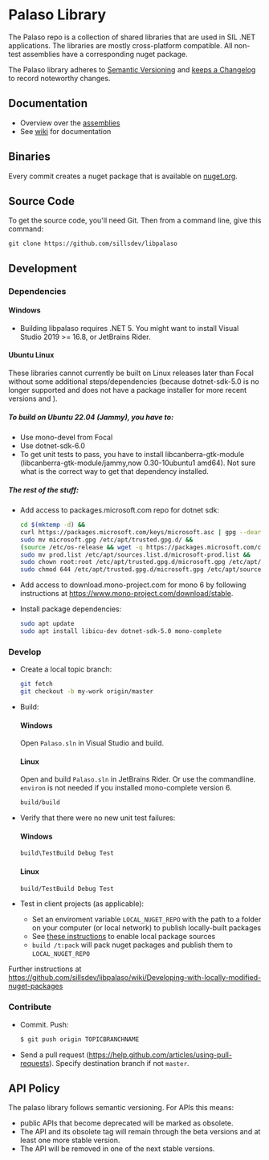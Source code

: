 # Palaso Library

The Palaso repo is a collection of shared libraries that are used in SIL .NET applications. The
libraries are mostly cross-platform compatible. All non-test assemblies have a corresponding nuget
package.

The Palaso library adheres to [Semantic Versioning](http://semver.org/) and
[keeps a Changelog](http://keepachangelog.com/) to record noteworthy changes.

## Documentation

- Overview over the [assemblies](https://github.com/sillsdev/libpalaso/wiki/Assemblies)
- See [wiki](https://github.com/sillsdev/libpalaso/wiki) for documentation

## Binaries

Every commit creates a nuget package that is available on [nuget.org](https://www.nuget.org).

## Source Code

To get the source code, you'll need Git. Then from a command line, give this command:

`git clone https://github.com/sillsdev/libpalaso`

## Development

### Dependencies

#### Windows

- Building libpalaso requires .NET 5. You might want to
  install Visual Studio 2019 >= 16.8, or JetBrains Rider.

#### Ubuntu Linux

These libraries cannot currently be built on Linux releases later than Focal without some additional steps/dependencies (because dotnet-sdk-5.0 is no longer supported and does not have a package installer for more recent versions and ).
##### To build on Ubuntu 22.04 (Jammy), you have to:
- Use mono-devel from Focal
- Use dotnet-sdk-6.0
- To get unit tests to pass, you have to install libcanberra-gtk-module (libcanberra-gtk-module/jammy,now 0.30-10ubuntu1 amd64). Not sure what is the correct way to get that dependency installed.

##### The rest of the stuff:
- Add access to packages.microsoft.com repo for dotnet sdk:

  ```bash
  cd $(mktemp -d) &&
  curl https://packages.microsoft.com/keys/microsoft.asc | gpg --dearmor > microsoft.gpg &&
  sudo mv microsoft.gpg /etc/apt/trusted.gpg.d/ &&
  (source /etc/os-release && wget -q https://packages.microsoft.com/config/${ID}/${VERSION_ID}/prod.list -O prod.list) &&
  sudo mv prod.list /etc/apt/sources.list.d/microsoft-prod.list &&
  sudo chown root:root /etc/apt/trusted.gpg.d/microsoft.gpg /etc/apt/sources.list.d/microsoft-prod.list &&
  sudo chmod 644 /etc/apt/trusted.gpg.d/microsoft.gpg /etc/apt/sources.list.d/microsoft-prod.list
  ```

- Add access to download.mono-project.com for mono 6 by following instructions at <https://www.mono-project.com/download/stable>.

- Install package dependencies:

  ```bash
  sudo apt update
  sudo apt install libicu-dev dotnet-sdk-5.0 mono-complete
  ```

### Develop

- Create a local topic branch:

  ```bash
  git fetch
  git checkout -b my-work origin/master
  ```

- Build:

  #### Windows

  Open `Palaso.sln` in Visual Studio and build.

  #### Linux

  Open and build `Palaso.sln` in JetBrains Rider.
  Or use the commandline. `environ` is not needed if you installed mono-complete version 6.

  ```bash
  build/build
  ```

- Verify that there were no new unit test failures:

  #### Windows

  ```bash
  build\TestBuild Debug Test
  ```

  #### Linux

  ```bash
  build/TestBuild Debug Test
  ```

- Test in client projects (as applicable):

  * Set an enviroment variable `LOCAL_NUGET_REPO` with the path to a folder on your computer (or local network) to publish locally-built packages
  * See [these instructions](https://docs.microsoft.com/en-us/nuget/hosting-packages/local-feeds) to enable local package sources
  * `build /t:pack` will pack nuget packages and publish them to `LOCAL_NUGET_REPO`

Further instructions at https://github.com/sillsdev/libpalaso/wiki/Developing-with-locally-modified-nuget-packages

### Contribute

- Commit. Push:

  ```bash
  $ git push origin TOPICBRANCHNAME
  ```

- Send a pull request (<https://help.github.com/articles/using-pull-requests>). Specify destination branch if not `master`.

## API Policy

The palaso library follows semantic versioning. For APIs this means:

- public APIs that become deprecated will be marked as obsolete.
- The API and its obsolete tag will remain through the beta versions and at least one more stable version.
- The API will be removed in one of the next stable versions.
